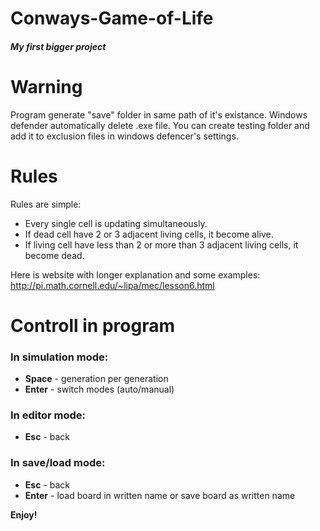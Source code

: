 # Conways-Game-of-Life
##### My first bigger project

# Warning
Program generate "save" folder in same path of it's existance.
Windows defender automatically delete .exe file. You can create testing folder and add it to exclusion files in windows defencer's settings.

# Rules
Rules are simple: 
- Every single cell is updating simultaneously. 
- If dead cell have 2 or 3 adjacent living cells, it become alive.
- If living cell have less than 2 or more than 3 adjacent living cells, it become dead.

Here is website with longer explanation and some examples: http://pi.math.cornell.edu/~lipa/mec/lesson6.html

# Controll in program
### In simulation mode:
- **Space** - generation per generation
- **Enter** - switch modes (auto/manual)

### In editor mode:
- **Esc** - back

### In save/load mode:
- **Esc** - back
- **Enter** - load board in written name or save board as written name



**Enjoy!**
